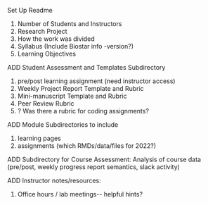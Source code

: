 Set Up Readme
1) Number of Students and Instructors
2) Research Project
3) How the work was divided
4) Syllabus (Include Biostar info -version?)
5) Learning Objectives

ADD Student Assessment and Templates Subdirectory
1) pre/post learning assignment (need instructor access)
2) Weekly Project Report Template and Rubric
3) Mini-manuscript Template and Rubric
4) Peer Review Rubric
5) ? Was there a rubric for coding assignments?

ADD Module Subdirectories to include
1) learning pages
2) assignments (which RMDs/data/files for 2022?)

ADD Subdirectory for Course Assessment: Analysis of course data (pre/post, weekly progress report semantics, slack activity)
   
ADD Instructor notes/resources:
1) Office hours / lab meetings-- helpful hints?

